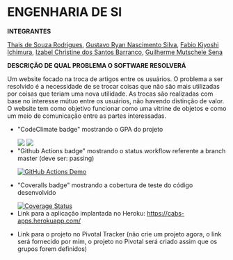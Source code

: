 # ENGENHARIA DE SI 

**INTEGRANTES** </p>

[Thais de Souza Rodrigues](https://github.com/thatarocket), [Gustavo Ryan Nascimento Silva](https://github.com/gustavos1lva), [Fabio Kiyoshi Ichimura](https://github.com/fichimura), [Izabel Christine dos Santos Barranco](https://github.com/izabelcbarranco), [Guilherme Mutschele Sena](https://github.com/Gui-sena)</p>

**DESCRIÇÃO DE QUAL PROBLEMA O SOFTWARE RESOLVERÁ** </p>
Um website focado na troca de artigos entre os usuários. O problema a ser resolvido é a necessidade de se trocar 
coisas que não são mais utilizadas por coisas que teriam uma nova utilidade. As trocas são realizadas com base no interesse mútuo entre os usuários, não havendo distinção de valor. O website tem como objetivo funcionar como uma vitrine de objetos e como um meio de comunicação entre as partes interessadas.</p>

- "CodeClimate badge" mostrando o GPA do projeto </p>
 <a href="https://codeclimate.com/github/Gui-sena/Cabs/maintainability"><img src="https://api.codeclimate.com/v1/badges/fd0dfab214376e905cbc/maintainability" /></a>
 <a href="https://codeclimate.com/github/Gui-sena/Cabs/test_coverage"><img src="https://api.codeclimate.com/v1/badges/fd0dfab214376e905cbc/test_coverage" /></a>
- "Github Actions badge" mostrando o status workflow referente a branch master (deve ser: passing) </p>
[![GitHub Actions Demo](https://github.com/Gui-sena/Cabs/actions/workflows/github-actions-demo.yml/badge.svg?branch=main)](https://github.com/Gui-sena/Cabs/actions/workflows/github-actions-demo.yml) </p>
- "Coveralls badge" mostrando a cobertura de teste do código desenvolvido</p>
<a href='https://coveralls.io/github/Gui-sena/Cabs?branch=main'><img src='https://coveralls.io/repos/github/Gui-sena/Cabs/badge.svg?branch=main' alt='Coverage Status' /></a>
- Link para a aplicação implantada no Heroku:  https://cabs-apps.herokuapp.com/ </p>
- Link para o projeto no Pivotal Tracker (não crie um projeto agora, o link será fornecido por mim, o projeto no Pivotal será criado assim que os grupos forem definidos)
    
